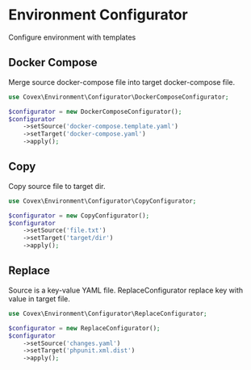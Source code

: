 Environment Configurator
===

Configure environment with templates

Docker Compose
---

Merge source docker-compose file into target docker-compose file.

```php
use Covex\Environment\Configurator\DockerComposeConfigurator;

$configurator = new DockerComposeConfigurator();
$configurator
    ->setSource('docker-compose.template.yaml')
    ->setTarget('docker-compose.yaml')
    ->apply();
```

Copy
---

Copy source file to target dir.

```php
use Covex\Environment\Configurator\CopyConfigurator;

$configurator = new CopyConfigurator();
$configurator
    ->setSource('file.txt')
    ->setTarget('target/dir')
    ->apply();
```

Replace
---

Source is a key-value YAML file. ReplaceConfigurator replace key with value in target file.

```php
use Covex\Environment\Configurator\ReplaceConfigurator;

$configurator = new ReplaceConfigurator();
$configurator
    ->setSource('changes.yaml')
    ->setTarget('phpunit.xml.dist')
    ->apply();
```
